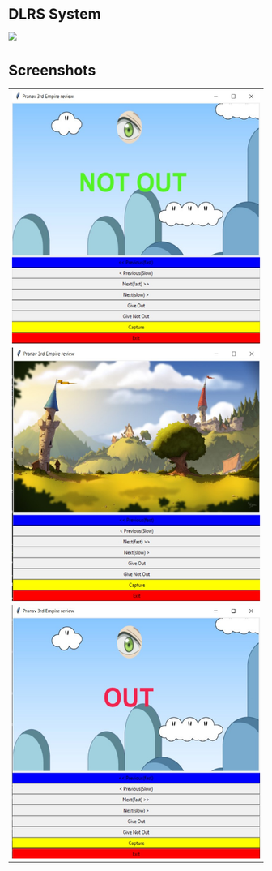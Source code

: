 # DLRS System

<img src = "https://forthebadge.com/images/badges/made-with-python.svg">



# Screenshots


<table>

  <tr>
    <td valign="top"><img src="screenshots/1.jpg"  width="550" height="500"></td>
  
 </tr>
 
  <tr>
    <td valign="top"><img src="screenshots/2.jpg"  width="550" height="500"></td>
 

 </tr>
  <tr>
    <td valign="top"><img src="screenshots/3.jpg"  width="550" height="500"></td>
 

 </tr>
 
  
 </table>
 
 
